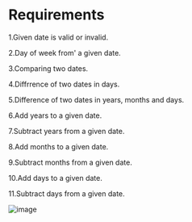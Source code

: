 # Requirements
1.Given date is valid or invalid.
 
2.Day of week from' a given date.

3.Comparing two dates.

4.Diffrrence of two dates in days.

5.Difference of two dates in years, months and days.

6.Add years to a given date.

7.Subtract years from a given date.

8.Add months to a given date.

9.Subtract months from a given date.

10.Add days to a given date.

11.Subtract days from a given date.

![image](https://user-images.githubusercontent.com/80392588/115009298-c70c0180-9ec9-11eb-9c90-c1ba3f019114.png)

